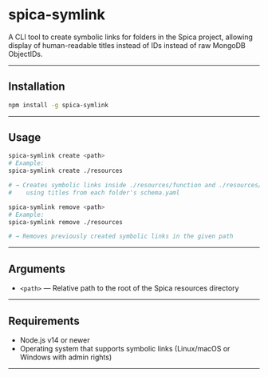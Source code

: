 # spica-symlink

A CLI tool to create symbolic links for folders in the Spica project, allowing display of human-readable titles instead of IDs instead of raw MongoDB ObjectIDs.

---

## Installation

```bash
npm install -g spica-symlink
```

---

## Usage

```bash
spica-symlink create <path>
# Example:
spica-symlink create ./resources

# → Creates symbolic links inside ./resources/function and ./resources/bucket
#    using titles from each folder's schema.yaml
```

```bash
spica-symlink remove <path>
# Example:
spica-symlink remove ./resources

# → Removes previously created symbolic links in the given path
```

---

## Arguments

- `<path>` — Relative path to the root of the Spica resources directory

---

## Requirements

- Node.js v14 or newer
- Operating system that supports symbolic links (Linux/macOS or Windows with admin rights)

---
